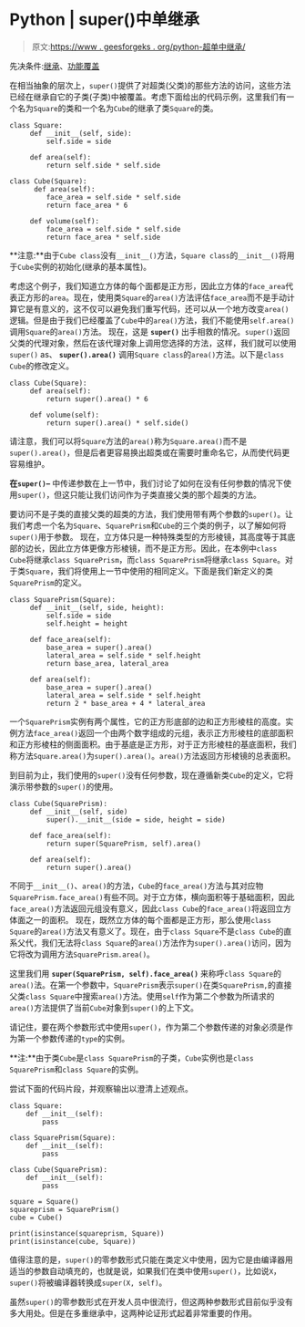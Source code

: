 # Python | super()中单继承

> 原文:[https://www . geesforgeks . org/python-超单中继承/](https://www.geeksforgeeks.org/python-super-in-single-inheritance/)

先决条件:[继承](https://www.geeksforgeeks.org/inheritance-in-python/)、[功能覆盖](https://www.geeksforgeeks.org/function-overloading-vs-function-overriding-in-cpp/)

在相当抽象的层次上，`super()`提供了对超类(父类)的那些方法的访问，这些方法已经在继承自它的子类(子类)中被覆盖。考虑下面给出的代码示例，这里我们有一个名为`Square`的类和一个名为`Cube`的继承了类`Square`的类。

```
class Square:
     def __init__(self, side):
         self.side = side

     def area(self):
         return self.side * self.side

class Cube(Square):
      def area(self):
         face_area = self.side * self.side
         return face_area * 6

     def volume(self):
         face_area = self.side * self.side
         return face_area * self.side
```

**注意:**由于`Cube class`没有`__init__()`方法，`Square class`的`__init__()`将用于`Cube`实例的初始化(继承的基本属性)。

考虑这个例子，我们知道立方体的每个面都是正方形，因此立方体的`face_area`代表正方形的`area`。现在，使用类`Square`的`area()`方法评估`face_area`而不是手动计算它是有意义的，这不仅可以避免我们重写代码，还可以从一个地方改变`area()`逻辑。但是由于我们已经覆盖了`Cube`中的`area()`方法，我们不能使用`self.area()`调用`Square`的`area()`方法。
现在，这是 **`super()`** 出手相救的情况。`super()`返回父类的代理对象，然后在该代理对象上调用您选择的方法，这样，我们就可以使用`super()` as、 **`super().area()`** 调用`Square class`的`area()`方法。以下是`class Cube`的修改定义。

```
class Cube(Square):
     def area(self):
         return super().area() * 6

     def volume(self):
         return super().area() * self.side()
```

请注意，我们可以将`Square`方法的`area()`称为`Square.area()`而不是`super().area()`，但是后者更容易换出超类或在需要时重命名它，从而使代码更容易维护。

**在`super()`–**
中传递参数在上一节中，我们讨论了如何在没有任何参数的情况下使用`super()`，但这只能让我们访问作为子类直接父类的那个超类的方法。

要访问不是子类的直接父类的超类的方法，我们使用带有两个参数的`super()`。让我们考虑一个名为`Square`、`SquarePrism`和`Cube`的三个类的例子，以了解如何将`super()`用于参数。
现在，立方体只是一种特殊类型的方形棱镜，其高度等于其底部的边长，因此立方体更像方形棱镜，而不是正方形。因此，在本例中`class Cube`将继承`class SquarePrism`，而`class
SquarePrism`将继承`class Square`。对于类`Square`，我们将使用上一节中使用的相同定义。下面是我们新定义的类`SquarePrism`的定义。

```
class SquarePrism(Square):
     def __init__(self, side, height):
         self.side = side
         self.height = height

     def face_area(self):
         base_area = super().area()
         lateral_area = self.side * self.height
         return base_area, lateral_area

     def area(self):
         base_area = super().area()
         lateral_area = self.side * self.height
         return 2 * base_area + 4 * lateral_area
```

一个`SquarePrism`实例有两个属性，它的正方形底部的边和正方形棱柱的高度。实例方法`face_area()`返回一个由两个数字组成的元组，表示正方形棱柱的底部面积和正方形棱柱的侧面面积。由于基底是正方形，对于正方形棱柱的基底面积，我们称方法`Square.area()`为`super().area()`。`area()`方法返回方形棱镜的总表面积。

到目前为止，我们使用的`super()`没有任何参数，现在遵循新类`Cube`的定义，它将演示带参数的`super()`的使用。

```
class Cube(SquarePrism):
     def __init__(self, side)
         super().__init__(side = side, height = side)

     def face_area(self):
         return super(SquarePrism, self).area()

     def area(self):
         return super().area()
```

不同于`__init__()`、`area()`的方法，`Cube`的`face_area()`方法与其对应物`SquarePrism.face_area()`有些不同。对于立方体，横向面积等于基础面积，因此`face_area()`方法返回元组没有意义，因此`class Cube`的`face_area()`将返回立方体面之一的面积。
现在，既然立方体的每个面都是正方形，那么使用`class Square`的`area()`方法又有意义了。现在，由于`class Square`不是`class Cube`的直系父代，我们无法将`class Square`的`area()`方法作为`super().area()`访问，因为它将改为调用方法`SquarePrism.area()`。

这里我们用 **`super(SquarePrism, self).face_area()`** 来称呼`class Square`的`area()`法。在第一个参数中，`SquarePrism`表示`super()`在类`SquarePrism,`的直接父类`class Square`中搜索`area()`方法。使用`self`作为第二个参数为所请求的`area()`方法提供了当前`Cube`对象到`super()`的上下文。

请记住，要在两个参数形式中使用`super()`，作为第二个参数传递的对象必须是作为第一个参数传递的`type`的实例。

**注:**由于类`Cube`是`class SquarePrism`的子类，`Cube`实例也是`class SquarePrism`和`class Square`的实例。

尝试下面的代码片段，并观察输出以澄清上述观点。

```
class Square:
    def __init__(self):
        pass

class SquarePrism(Square):
    def __init__(self):
        pass

class Cube(SquarePrism):
    def __init__(self):
        pass

square = Square()
squareprism = SquarePrism()
cube = Cube()

print(isinstance(squareprism, Square))
print(isinstance(cube, Square))
```

值得注意的是，`super()`的零参数形式只能在类定义中使用，因为它是由编译器用适当的参数自动填充的，也就是说，如果我们在类中使用`super()`，比如说`X`，`super()`将被编译器转换成`super(X, self)`。

虽然`super()`的零参数形式在开发人员中很流行，但这两种参数形式目前似乎没有多大用处。但是在多重继承中，这两种论证形式起着非常重要的作用。
